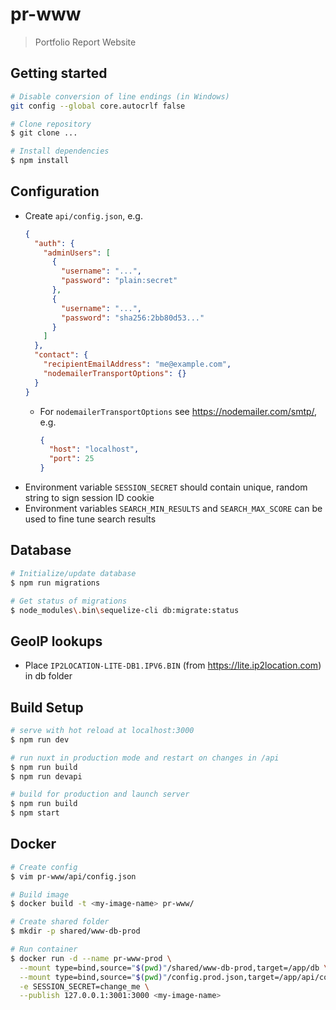 # pr-www

> Portfolio Report Website

## Getting started

``` bash
# Disable conversion of line endings (in Windows)
git config --global core.autocrlf false

# Clone repository
$ git clone ...

# Install dependencies
$ npm install
```

## Configuration

- Create `api/config.json`, e.g.
  ```json
  {
    "auth": {
      "adminUsers": [
        {
          "username": "...",
          "password": "plain:secret"
        },
        {
          "username": "...",
          "password": "sha256:2bb80d53..."
        }
      ]
    },
    "contact": {
      "recipientEmailAddress": "me@example.com",
      "nodemailerTransportOptions": {}
    }
  }
  ```
  - For `nodemailerTransportOptions` see https://nodemailer.com/smtp/, e.g.
    ```json
    {
      "host": "localhost",
      "port": 25
    }
    ```
- Environment variable `SESSION_SECRET` should contain unique, random string to sign session ID cookie
- Environment variables `SEARCH_MIN_RESULTS` and `SEARCH_MAX_SCORE` can be used to fine tune search results

## Database

``` bash
# Initialize/update database
$ npm run migrations

# Get status of migrations
$ node_modules\.bin\sequelize-cli db:migrate:status
```

## GeoIP lookups

- Place `IP2LOCATION-LITE-DB1.IPV6.BIN` (from https://lite.ip2location.com) in db folder

## Build Setup

``` bash
# serve with hot reload at localhost:3000
$ npm run dev

# run nuxt in production mode and restart on changes in /api
$ npm run build
$ npm run devapi

# build for production and launch server
$ npm run build
$ npm start
```

## Docker

``` bash
# Create config
$ vim pr-www/api/config.json

# Build image
$ docker build -t <my-image-name> pr-www/

# Create shared folder
$ mkdir -p shared/www-db-prod

# Run container
$ docker run -d --name pr-www-prod \
  --mount type=bind,source="$(pwd)"/shared/www-db-prod,target=/app/db \
  --mount type=bind,source="$(pwd)"/config.prod.json,target=/app/api/config.json \
  -e SESSION_SECRET=change_me \
  --publish 127.0.0.1:3001:3000 <my-image-name>
```
